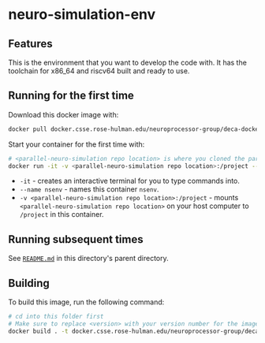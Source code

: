 # neuro-simulation-env

## Features
This is the environment that you want to develop the code with.
It has the toolchain for x86_64 and riscv64 built and ready to use.

## Running for the first time
Download this docker image with:
```bash
docker pull docker.csse.rose-hulman.edu/neuroprocessor-group/deca-docker/neuro-simulation-env
```

Start your container for the first time with:
```bash
# <parallel-neuro-simulation repo location> is where you cloned the parallel-neuro-simulation repo
docker run -it -v <parallel-neuro-simulation repo location>:/project --name nsenv docker.csse.rose-hulman.edu/neuroprocessor-group/deca-docker/neuro-simulation-env:latest bash
```
* `-it` - creates an interactive terminal for you to type commands into.
* `--name nsenv` - names this container `nsenv`.
* `-v <parallel-neuro-simulation repo location>:/project` - mounts `<parallel-neuro-simulation repo location>` on your host computer to `/project` in this container.

## Running subsequent times
See [`README.md`](../README.md#running-containers-subsequent-times) in this directory's parent directory.

## Building
To build this image, run the following command:
```bash
# cd into this folder first
# Make sure to replace <version> with your version number for the image you're building
docker build . -t docker.csse.rose-hulman.edu/neuroprocessor-group/deca-docker/neuro-simulation-env:<version>
```